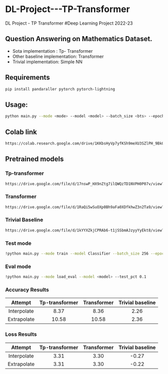 # DL-Project---TP-Transformer
DL Project - TP Transformer
#Deep Learning Project 2022-23
## Question Answering on Mathematics Dataset. 
- Sota implementation : Tp- Transformer
- Other baseline implementation: Transformer
- Trivial implementation: Simple NN

## Requirements
```bash
pip install pandaraller pytorch pytorch-lightning
```
## Usage:
```bash
python main.py --mode <mode> --model <model> --batch_size <bts> --epochs <n> --train_pct <pct> --test_pct <pct> --model_name <model_name>
```

## Colab link
```bash
https://colab.research.google.com/drive/1KKbsHyVp7yfKSh9meXU3SZlPH_9BkGz5#scrollTo=eEG-73l8abXg
```

## Pretrained models
### Tp-transformer
```bash
https://drive.google.com/file/d/17nswP_HX9nZtg7ilQWQzTD1NVPH0P07v/view?usp=sharing
```
### Transformer
```bash
https://drive.google.com/file/d/1RaQi5wSuOXp0Bh9aFa0XDfkhwZ3n2Ta9/view?usp=sharing
```
### Trivial Baseline
```bash
https://drive.google.com/file/d/1kYYXZkjCPRAb6-t1jSSbmAJzyyYyEkt8/view?usp=sharing
```

### Test mode
```bash
!python main.py --mode train --model Classifier --batch_size 256 --epochs 2 --train_pct 0.005 --test_pct 0.1
```

### Eval mode
```bash
!python main.py --mode load_eval --model <model> --test_pct 0.1 
```


### Accuracy Results
| Attempt | Tp-transformer    | Transformer    | Trivial baseline
| :---:   | :---: | :---: | :---: |
| Interpolate | 8.37   | 8.36   | 2.26
| Extrapolate | 10.58   | 10.58   | 2.36

### Loss Results
| Attempt | Tp-transformer    | Transformer    | Trivial baseline
| :---:   | :---: | :---: | :---: |
| Interpolate | 3.31   | 3.30   |-0.27
| Extrapolate | 3.31  | 3.30   |-0.22
